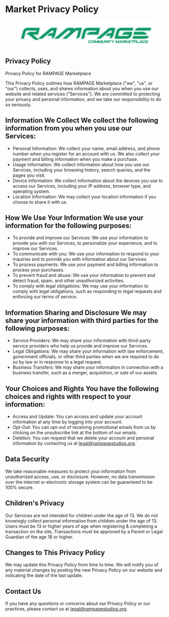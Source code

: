 # Market Privacy Policy

<figure><img src="../.gitbook/assets/MarketGreen.png" alt=""><figcaption></figcaption></figure>

## Privacy Policy

Privacy Policy for RAMPAGE Marketplace

This Privacy Policy outlines how RAMPAGE Marketplace ("we", "us", or "our") collects, uses, and shares information about you when you use our website and related services ("Services"). We are committed to protecting your privacy and personal information, and we take our responsibility to do so seriously.

## Information We Collect We collect the following information from you when you use our Services:

* Personal Information: We collect your name, email address, and phone number when you register for an account with us. We also collect your payment and billing information when you make a purchase.
* Usage Information: We collect information about how you use our Services, including your browsing history, search queries, and the pages you visit.
* Device Information: We collect information about the devices you use to access our Services, including your IP address, browser type, and operating system.
* Location Information: We may collect your location information if you choose to share it with us.

## How We Use Your Information We use your information for the following purposes:

* To provide and improve our Services: We use your information to provide you with our Services, to personalize your experience, and to improve our Services.
* To communicate with you: We use your information to respond to your inquiries and to provide you with information about our Services.
* To process payments: We use your payment and billing information to process your purchases.
* To prevent fraud and abuse: We use your information to prevent and detect fraud, spam, and other unauthorized activities.
* To comply with legal obligations: We may use your information to comply with legal obligations, such as responding to legal requests and enforcing our terms of service.

## Information Sharing and Disclosure We may share your information with third parties for the following purposes:

* Service Providers: We may share your information with third-party service providers who help us provide and improve our Services.
* Legal Obligations: We may share your information with law enforcement, government officials, or other third parties when we are required to do so by law or in response to a legal request.
* Business Transfers: We may share your information in connection with a business transfer, such as a merger, acquisition, or sale of our assets.

## Your Choices and Rights You have the following choices and rights with respect to your information:

* Access and Update: You can access and update your account information at any time by logging into your account.
* Opt-Out: You can opt-out of receiving promotional emails from us by clicking on the unsubscribe link at the bottom of our emails.
* Deletion: You can request that we delete your account and personal information by contacting us at legal@rampagestudios.org.

## Data Security&#x20;

We take reasonable measures to protect your information from unauthorized access, use, or disclosure. However, no data transmission over the internet or electronic storage system can be guaranteed to be 100% secure.

## Children's Privacy

&#x20;Our Services are not intended for children under the age of 13. We do not knowingly collect personal information from children under the age of 13. Users must be 13 or higher years of age when registering & completing a transaction on the site, Transactions must be approved by a Parent or Legal Guardian of the age 18 or higher.

## Changes to This Privacy Policy&#x20;

We may update this Privacy Policy from time to time. We will notify you of any material changes by posting the new Privacy Policy on our website and indicating the date of the last update.

## Contact Us&#x20;

If you have any questions or concerns about our Privacy Policy or our practices, please contact us at legal@rampagestudios.org.

